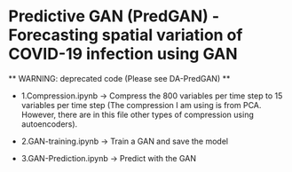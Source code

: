 # Predictive GAN (PredGAN) - Forecasting spatial variation of COVID-19 infection using GAN

** WARNING: deprecated code (Please see DA-PredGAN) ** 

- 1.Compression.ipynb -> Compress the 800 variables per time step to 15 variables per time step (The compression I am using is from PCA. However, there are in this file other types of compression using autoencoders). 

- 2.GAN-training.ipynb -> Train a GAN and save the model 

- 3.GAN-Prediction.ipynb -> Predict with the GAN 
